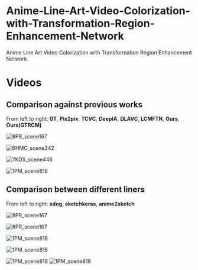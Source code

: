# Anime-Line-Art-Video-Colorization-with-Transformation-Region-Enhancement-Network

Anime Line Art Video Colorization with Transformation Region Enhancement Network.

# Videos

## Comparison against previous works

From left to right: **GT**, **Pix2pix**, **TCVC**, **DeepIA**, **DLAVC**, **LCMFTN**, **Ours**, **Ours(GTRCM)**

![8PR_scene167](./gif/8PR_scene167.gif)

![6HMC_scene342](./gif/6HMC_scene342.gif)

![7KDS_scene446](./gif/7KDS_scene446.gif)

![1PM_scene818](./gif/1PM_scene818.gif)

## Comparison between different liners
From left to right: **xdog**, **sketchkeras**, **anime2sketch**

![8PR_scene167](./gif/4.gif)

![8PR_scene167](./gif/4c.gif)

![1PM_scene818](./gif/2.gif)

![1PM_scene818](./gif/2c.gif)

![1PM_scene818](./gif/1.gif)
![1PM_scene818](./gif/1c.gif)
